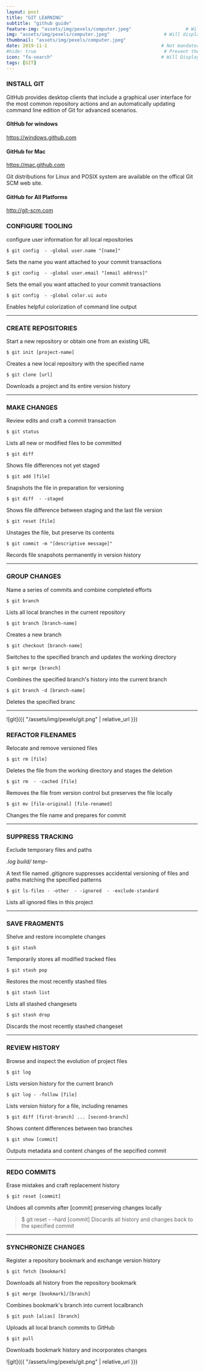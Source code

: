 ```yaml
---
layout: post
title: "GIT LEARNING" 
subtitle: "github guide"   
feature-img: "assets/img/pexels/computer.jpeg"                    # Will display the image in the post
img: "assets/img/pexels/computer.jpeg"                    # Will display the image in the portfolio page
thumbnail: "assets/img/pexels/computer.jpeg"
date: 2019-11-1                                          # Not mandatory, however needs to be in date format to display the date
#hide: true                                               # Prevent the page title to appear in the navbar
icon: "fa-search"                                        # Will Display only the fontawesome icon (here: fa-search) and not the title
tags: [GIT]
---
```




### INSTALL GIT

GitHub provides desktop clients that include a graphical user interface for the most common repository actions and an automatically updating command line edition of Git for advanced scenarios.

#### GItHub for windows
<https://windows.github.com>

#### GitHub for Mac
<https://mac.github.com>

Git distributions for Linux and POSIX system are  available on the offical Git SCM web site.
    
    
#### GitHub for All Platforms
<http://git-scm.com>

### CONFIGURE TOOLING 
configure user information for all local repositories

```
$ git config  - -global user.name "[name]"

```

Sets the name you want attached to your commit transactions

```
$ git config  - -global user.email "[email address]"

```
Sets the email you want attached to your commit transactions


```
$ git config  - -global color.ui auto

```
Enables helpful colorization of command line output

******

### CREATE REPOSITORIES
Start a new repository or obtain one from an existing URL


```
$ git init [project-name]

```
Creates a new local repository with the specified name


```
$ git clone [url]

```
Downloads a project and its entire version history

******

### MAKE CHANGES
Review edits and craft a commit transaction


```
$ git status

```
Lists all new or modified files to be committed


```
$ git diff

```
Shows file differences not yet staged


```
$ git add [file]

```

Snapshots the file in preparation for versioning


```
$ git diff  - -staged

```

Shows file difference between staging and the last file version


```
$ git reset [file]

```

Unstages the file, but preserve its contents


```
$ git commit -m "[descriptive message]"

```

Records file snapshots permanently in version history

*****


### GROUP CHANGES
Name a series of commits and combine completed efforts


```
$ git branch

```

Lists all local branches in the current repository


```
$ git branch [branch-name]

```

Creates a new branch 


```
$ git checkout [branch-name]

```

Switches to the specified branch and updates the working directory


```
$ git merge [branch]

```

Combines the specified branch's history into the current branch


```
$ git branch -d [branch-name]

```

Deletes the specified branc

******

![git]({{ "/assets/img/pexels/git.png" | relative_url }})

### REFACTOR FILENAMES
Relocate and remove versioned files


```
$ git rm [file]

```

Deletes the file from the working directory and stages the deletion


```
$ git rm  - -cached [file]

```

Removes the file from version control but preserves the file locally


```
$ git mv [file-original] [file-renamed]

```

Changes the file name and prepares for commit

******

### SUPPRESS TRACKING
Exclude temporary files and paths

*.log
build/
temp-*

A text file named .gitignore suppresses accidental versioning of files and paths matching the specified patterns


```
$ git ls-files - -other  - -ignored  - -exclude-standard

```

Lists all ignored files in this project

******

### SAVE FRAGMENTS
Shelve and restore incomplete changes


```
$ git stash

```

Temporarily stores all modified tracked files


```
$ git stash pop

```

Restores the most recently stashed files


```
$ git stash list

```

Lists all stashed changesets



```
$ git stash drop

```

Discards the most recently stashed changeset

******

### REVIEW HISTORY
Browse and inspect the evolution of project files


```
$ git log

```
Lists version history for the current branch


```
$ git log - -follow [file]

```

Lists version history for a file, including renames


```
$ git diff [first-branch] ... [second-branch]

```

Shows content differences between two branches


```
$ git show [commit]

```

Outputs metadata and content changes of the sepcified commit

******


### REDO COMMITS
Erase mistakes and craft replacement history


```
$ git reset [commit]

```

Undoes all commits after [commit] preserving changes locally

> $ git reset - -hard [commit]
Discards all history and changes back to the specified commit

******

### SYNCHRONIZE CHANGES
Register a repository bookmark and exchange version history


```
$ git fetch [bookmark]

```
Downloads all history from the repository bookmark


```
$ git merge [bookmark]/[branch]

```

Combines bookmark's branch into current localbranch


```
$ git push [alias] [branch]

```

Uploads all local branch commits to GitHub


```
$ git pull

```

Downloads bookmark history and incorporates changes

![git]({{ "/assets/img/pexels/git.png" | relative_url }})

  
  



